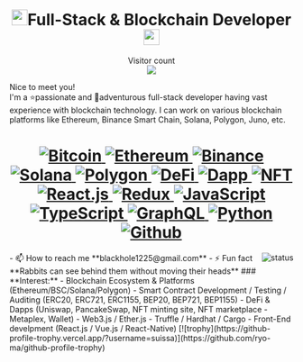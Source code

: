 <h1 align="center"><img src="https://media.giphy.com/media/hvRJCLFzcasrR4ia7z/giphy.gif" width="28">Full-Stack & Blockchain Developer<img src="https://media.giphy.com/media/hvRJCLFzcasrR4ia7z/giphy.gif" width="28"></h1>
<p align="center">  
  Visitor count<br>     
  <img src="https://profile-counter.glitch.me/deepakkumar55/count.svg" />
</p> 
Nice to meet you!
<br/>
I'm a ⭐️passionate and 🚀adventurous full-stack developer having vast experience with blockchain technology.
I can work on various blockchain platforms like Ethereum, Binance Smart Chain, Solana, Polygon, Juno, etc.

<h1 align="center">
  <a href="/">
    <img alt="Bitcoin" src="https://img.shields.io/badge/Bitcoin-ab790d?style=flat&logo=bitcoin&logoColor=white" />
  </a>
    <a href="/">
    <img alt="Ethereum" src="https://img.shields.io/badge/Ethereum-303030?style=flat&logo=ethereum&logoColor=white" />
  </a>
  <a href="/">
    <img alt="Binance" src="https://img.shields.io/badge/Binance-ffd050?style=flat&logo=binance&logoColor=black" />
  </a>
  <a href="/">
    <img alt="Solana" src="https://img.shields.io/badge/Solana-c551dd?style=flat&logo=WhenIwork&logoColor=white" />
  </a>
  <a href="/">
    <img alt="Polygon" src="https://img.shields.io/badge/Polygon-f12424?style=flat&logo=webcomponents.org&logoColor=white" />
  </a>
  <a href="/">
    <img alt="DeFi" src="https://img.shields.io/badge/DeFi-137CBD?style=flat&logo=Blueprint&logoColor=white" />
  </a>
  <a href="/">
    <img alt="Dapp" src="https://img.shields.io/badge/DApp-fb8160?style=flat&logo=CashApp&logoColor=white" />
  </a>
  <a href="/">
    <img alt="NFT" src="https://img.shields.io/badge/NFT-00560e?style=flat&logo=WolframLanguage&logoColor=white" />
  </a>
  <br/>
  <a href="/">
    <img alt="React.js" src="https://img.shields.io/badge/-ReactJS-61DAFB?style=flat&logo=react&logoColor=white" />
  </a>
  <a href="/">
    <img alt="Redux" src="https://img.shields.io/badge/-Redux-764ABC?style=flat&logo=redux&logoColor=white" />
  </a>
  <a href="/">
    <img alt="JavaScript" src="https://img.shields.io/badge/JavaScript-239120?style=flat&logo=javascript&logoColor=white" />
  </a>
  <a href="/">
    <img alt="TypeScript" src="https://img.shields.io/badge/-TypeScript-007ACC?style=flat&logo=typescript&logoColor=white" />
  </a>
  <a href="/">  
    <img alt="GraphQL" src="https://img.shields.io/badge/-GraphQL-E10098?style=flat&logo=graphql&logoColor=white" />
  </a>
  <a href="/">
    <img alt="Python" src="https://img.shields.io/badge/Python-14354C?style=flat&logo=python&logoColor=white" />
  </a>
  <a href="/">  
    <img alt="Github" src="https://img.shields.io/badge/-GitHub-181717?style=flat&logo=github" />
  </a>
</h1>

<p align="right">
  <img alt="status" src="https://github-readme-stats.vercel.app/api?username=BlockchainCrazy95&show_icons=true&&custom_title=Current%20Status&title_color=baf14f&text_color=76d285&icon_color=cff389&theme=dark" align="right" />
</p> 
- 📫 How to reach me **blackhole1225@gmail.com** 
- ⚡ Fun fact **Rabbits can see behind them without moving their heads**
### **Interest:**
- Blockchain Ecosystem & Platforms (Ethereum/BSC/Solana/Polygon)
- Smart Contract Development / Testing / Auditing (ERC20, ERC721, ERC1155, BEP20, BEP721, BEP1155)
- DeFi & Dapps (Uniswap, PancakeSwap, NFT minting site, NFT marketplace - Metaplex, Wallet)
- Web3.js / Ether.js
- Truffle / Hardhat / Cargo
- Front-End develpment (React.js / Vue.js / React-Native)
<!--
### **Connect with me:**
<div><img width="18px" height="18px" style="vertical-align:middle;" src="skype.svg" alt="Skype:"/> &nbsp; <span style="font-size:16px; line-height: 24px;vertical-align:top; ">live:.cid.fb566509d1a1ed0e</span></div>

<div><img width="18px" height="18px" style="vertical-align:middle;" src="telegram.png" alt="Telegram:"/> &nbsp; <span style="font-size:16px; line-height: 24px;vertical-align:top; ">@blockchaincrazy95</span></div>
-->
[![trophy](https://github-profile-trophy.vercel.app/?username=suissa)](https://github.com/ryo-ma/github-profile-trophy)
